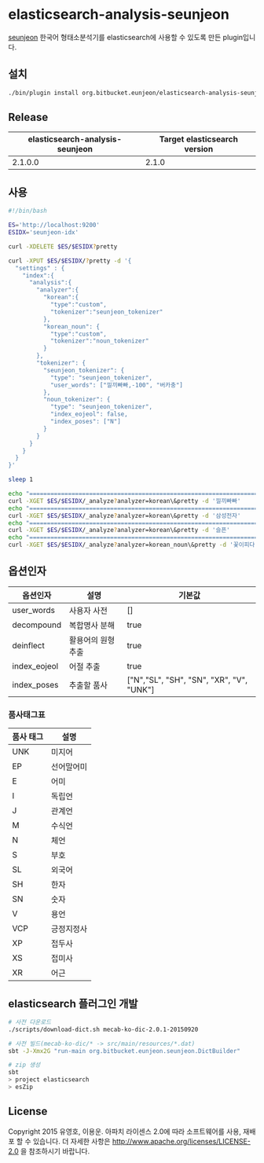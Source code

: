 # elasticsearch-analysis-seunjeon
[seunjeon](https://bitbucket.org/eunjeon/seunjeon) 한국어 형태소분석기를 elasticsearch에 사용할 수 있도록 만든 plugin입니다.

## 설치
```bash
./bin/plugin install org.bitbucket.eunjeon/elasticsearch-analysis-seunjeon/2.1.0.0
```

## Release
| elasticsearch-analysis-seunjeon | Target elasticsearch version |
| ------------------------------- | ---------------------------- |
| 2.1.0.0                         | 2.1.0                        |

## 사용
```bash
#!/bin/bash

ES='http://localhost:9200'
ESIDX='seunjeon-idx'

curl -XDELETE $ES/$ESIDX?pretty

curl -XPUT $ES/$ESIDX/?pretty -d '{
  "settings" : {
    "index":{
      "analysis":{
        "analyzer":{
          "korean":{
            "type":"custom",
            "tokenizer":"seunjeon_tokenizer"
          },
          "korean_noun": {
            "type":"custom",
            "tokenizer":"noun_tokenizer"
          }
        },
        "tokenizer": {
          "seunjeon_tokenizer": {
            "type": "seunjeon_tokenizer",
            "user_words": ["낄끼빠빠,-100", "버카충"]
          },
          "noun_tokenizer": {
            "type": "seunjeon_tokenizer",
            "index_eojeol": false,
            "index_poses": ["N"]
          }
        }
      }
    }
  }
}'

sleep 1

echo "========================================================================"
curl -XGET $ES/$ESIDX/_analyze?analyzer=korean\&pretty -d '낄끼빠빠'
echo "========================================================================"
curl -XGET $ES/$ESIDX/_analyze?analyzer=korean\&pretty -d '삼성전자'
echo "========================================================================"
curl -XGET $ES/$ESIDX/_analyze?analyzer=korean\&pretty -d '슬픈'
echo "========================================================================"
curl -XGET $ES/$ESIDX/_analyze?analyzer=korean_noun\&pretty -d '꽃이피다'

```

## 옵션인자
| 옵션인자      | 설명               | 기본값 |
| ------------- | -----              | ---- |
| user_words    | 사용자 사전        | []     |
| decompound    | 복합명사 분해      | true |
| deinflect     | 활용어의 원형 추출 | true |
| index_eojeol  | 어절 추출     | true |
| index_poses   | 추출할 품사        | ["N","SL", "SH", "SN", "XR", "V", "UNK"] |

### 품사태그표
| 품사 태그 | 설명 |
| --- | --- |
| UNK | 미지어 |
| EP  | 선어말어미 |
| E   | 어미 |
| I   | 독립언 |
| J   | 관계언 |
| M   | 수식언 |
| N   | 체언 |
| S   | 부호 |
| SL  | 외국어 |
| SH  | 한자 |
| SN  | 숫자 |
| V   | 용언 |
| VCP | 긍정지정사 |
| XP  | 접두사 |
| XS  | 접미사 |
| XR  | 어근 |


## elasticsearch 플러그인 개발
```bash
# 사전 다운로드
./scripts/download-dict.sh mecab-ko-dic-2.0.1-20150920

# 사전 빌드(mecab-ko-dic/* -> src/main/resources/*.dat)
sbt -J-Xmx2G "run-main org.bitbucket.eunjeon.seunjeon.DictBuilder"

# zip 생성
sbt
> project elasticsearch
> esZip
```
## License
Copyright 2015 유영호, 이용운. 아파치 라이센스 2.0에 따라 소프트웨어를 사용, 재배포 할 수 있습니다. 더 자세한 사항은 http://www.apache.org/licenses/LICENSE-2.0 을 참조하시기 바랍니다.